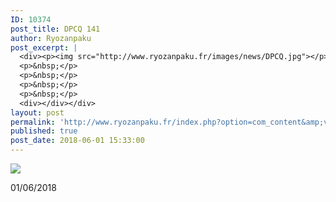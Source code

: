 ```yaml
---
ID: 10374
post_title: DPCQ 141
author: Ryozanpaku
post_excerpt: |
  <div><p><img src="http://www.ryozanpaku.fr/images/news/DPCQ.jpg"></p><p>01/06/2018</p>
  <p>&nbsp;</p>
  <p>&nbsp;</p>
  <p>&nbsp;</p>
  <p>&nbsp;</p>
  <div></div></div>
layout: post
permalink: 'http://www.ryozanpaku.fr/index.php?option=com_content&amp;view=article&amp;id=1889:dpcq-141&amp;catid=78&amp;Itemid=435'
published: true
post_date: 2018-06-01 15:33:00
---
```

<div class="feed-description"><p><img src="http://www.ryozanpaku.fr/images/news/DPCQ.jpg" /></p><p>01/06/2018</p>
<p> </p>
<p> </p>
<p> </p>
<p> </p>
<div class="element" style="text-align: left;"></div>